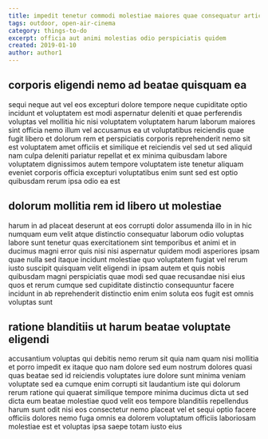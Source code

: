 ```yaml
---
title: impedit tenetur commodi molestiae maiores quae consequatur article 394
tags: outdoor, open-air-cinema
category: things-to-do
excerpt: officia aut animi molestias odio perspiciatis quidem
created: 2019-01-10
author: author1
---
```


## corporis eligendi nemo ad beatae quisquam ea

sequi neque aut vel eos excepturi dolore tempore neque cupiditate optio incidunt et voluptatem est modi aspernatur deleniti et quae perferendis voluptas vel mollitia hic nisi voluptatem voluptatem harum laborum maiores sint officia nemo illum vel accusamus ea ut voluptatibus reiciendis quae fugit libero et dolorum rem et perspiciatis corporis reprehenderit nemo sit est voluptatem amet officiis et similique et reiciendis vel sed ut sed aliquid nam culpa deleniti pariatur repellat et ex minima quibusdam labore voluptatem dignissimos autem tempore voluptatem iste tenetur aliquam eveniet corporis officia excepturi voluptatibus enim sunt sed est optio quibusdam rerum ipsa odio ea est

## dolorum mollitia rem id libero ut molestiae

harum in ad placeat deserunt at eos corrupti dolor assumenda illo in in hic numquam eum velit atque distinctio consequatur laborum odio voluptas labore sunt tenetur quas exercitationem sint temporibus et animi et in ducimus magni error quis nisi nisi aspernatur quidem modi asperiores ipsam quae nulla sed itaque incidunt molestiae quo voluptatem fugiat vel rerum iusto suscipit quisquam velit eligendi in ipsam autem et quis nobis quibusdam magni perspiciatis quae modi sed quae recusandae nisi eius quos et rerum cumque sed cupiditate distinctio consequuntur facere incidunt in ab reprehenderit distinctio enim enim soluta eos fugit est omnis voluptas sunt

## ratione blanditiis ut harum beatae voluptate eligendi

accusantium voluptas qui debitis nemo rerum sit quia nam quam nisi mollitia et porro impedit ex itaque quo nam dolore sed eum nostrum dolores quasi quas beatae sed id reiciendis voluptates iure dolore sunt minima veniam voluptate sed ea cumque enim corrupti sit laudantium iste qui dolorum rerum ratione qui quaerat similique tempore minima ducimus dicta ut sed dicta eum beatae molestiae quod velit eos tempore blanditiis repellendus harum sunt odit nisi eos consectetur nemo placeat vel et sequi optio facere officiis dolores nemo fuga omnis ea dolorem voluptatum officiis laboriosam molestiae est et voluptas ipsa saepe totam iusto eius
